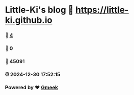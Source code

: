 # Little-Ki's blog :link: https://little-ki.github.io 
### :page_facing_up: [4](https://little-ki.github.io/tag.html) 
### :speech_balloon: 0 
### :hibiscus: 45091 
### :alarm_clock: 2024-12-30 17:52:15 
### Powered by :heart: [Gmeek](https://github.com/Meekdai/Gmeek)
